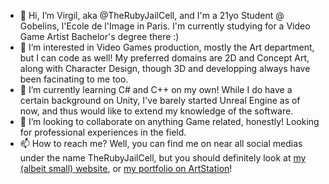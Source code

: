 - 👋 Hi, I’m Virgil, aka @TheRubyJailCell, and I'm a 21yo Student @ Gobelins, l'Ecole de l'Image in Paris. I'm currently studying for a Video Game Artist Bachelor's degree there :)
- 👀 I’m interested in Video Games production, mostly the Art department, but I can code as well! My preferred domains are 2D and Concept Art, along with Character Design, though 3D and developping always have been facinating to me too.
- 🌱 I’m currently learning C# and C++ on my own! While I do have a certain background on Unity, I've barely started Unreal Engine as of now, and thus would like to extend my knowledge of the software.
- 💞️ I’m looking to collaborate on anything Game related, honestly! Looking for professional experiences in the field.
- 📫 How to reach me? Well, you can find me on near all social medias under the name TheRubyJailCell, but you should definitely look at <a href="https://therubyjailcell.github.io/">my (albeit small) website</a>, or <a href="https://therubyjailcell.artstation.com/">my portfolio on ArtStation</a>!

<!---
TheRubyJailCell/TheRubyJailCell is a ✨ special ✨ repository because its `README.md` (this file) appears on your GitHub profile.
You can click the Preview link to take a look at your changes.
--->
